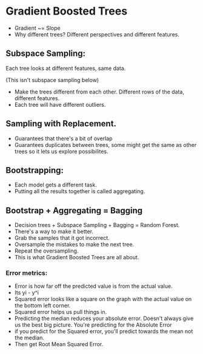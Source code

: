 # Gradient Boosted Trees
- Gradient ~= Slope
- Why different trees? Different perspectives and different features. 

## Subspace Sampling: 
Each tree looks at different features, same data. 

(This isn't subspace sampling below)
- Make the trees different from each other. Different rows of the data, different features. 
- Each tree will have different outliers. 

## Sampling with Replacement. 
- Guarantees that there's a bit of overlap 
- Guarantees duplicates between trees, some might get the same as other trees so it lets us explore possibilites. 


## Bootstrapping: 
- Each model gets a different task. 
- Putting all the results together is called aggregating. 

## Bootstrap + Aggregating = Bagging
- Decision trees + Subspace Sampling + Bagging = Random Forest. 
- There's a way to make it better.
- Grab the samples that it got incorrect.
- Oversample the mistakes to make the next tree. 
- Repeat the oversampling. 
- This is what Gradient Boosted Trees are all about. 

### Error metrics: 
- Error is how far off the predicted value is from the actual value. 
- Its yi - y^i
- Squared error looks like a square on the graph with the actual value on the bottom left corner. 
- Squared error helps us pull things in. 
- Predicting the median reduces your absolute error. Doesn't always give us the best big picture. You're predicting for the Absolute Error
- if you predict for the Squared error, you'll predict towards the mean not the median. 
- Then get Root Mean Squared Error. 